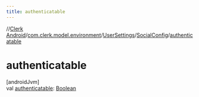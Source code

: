 ```yaml
---
title: authenticatable
---
```

//[Clerk Android](../../../../index.html)/[com.clerk.model.environment](../../index.html)/[UserSettings](../index.html)/[SocialConfig](index.html)/[authenticatable](authenticatable.html)



# authenticatable



[androidJvm]\
val [authenticatable](authenticatable.html): [Boolean](https://kotlinlang.org/api/latest/jvm/stdlib/kotlin-stdlib/kotlin/-boolean/index.html)




